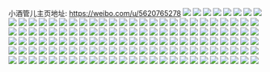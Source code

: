 小酒管儿主页地址: https://weibo.com/u/5620765278 
![](https://wx4.sinaimg.cn/mw2000/0068o9Ougy1h8woppz89oj336c1sc4qs.jpg) 
![](https://wx4.sinaimg.cn/mw2000/0068o9Ougy1h8wopkndutj336c20lkjn.jpg) 
![](https://wx4.sinaimg.cn/mw2000/0068o9Ougy1h8wopmz8y8j336c1scx6q.jpg) 
![](https://wx4.sinaimg.cn/mw2000/0068o9Ougy1h8wopr2g7hj32c02c0hdt.jpg) 
![](https://wx4.sinaimg.cn/mw2000/0068o9Ougy1h8woqr6vllj30u0140197.jpg) 
![](https://wx4.sinaimg.cn/mw2000/0068o9Ougy1h8wopsfindj32c02c01ky.jpg) 
![](https://wx4.sinaimg.cn/mw2000/0068o9Ougy1h8wouqvrlpj30r31c5an1.jpg) 
![](https://wx4.sinaimg.cn/mw2000/0068o9Ouly1h5gb6iacxgj33401r0npf.jpg) 
![](https://wx4.sinaimg.cn/mw2000/0068o9Ouly1h4g0zsddb4j334033yx6t.jpg) 
![](https://wx4.sinaimg.cn/mw2000/0068o9Ouly1h1ls6922wnj32c02c0e82.jpg) 
![](https://wx4.sinaimg.cn/mw2000/0068o9Ouly1h167y3refrj33342bke82.jpg) 
![](https://wx4.sinaimg.cn/mw2000/0068o9Ouly1h167y14ya5j33342bk7wi.jpg) 
![](https://wx4.sinaimg.cn/mw2000/0068o9Ougy1h0mii2qs2tj30u00u0jxr.jpg) 
![](https://wx4.sinaimg.cn/mw2000/0068o9Ouly1h0f4euz12jj32v625d1kz.jpg) 
![](https://wx4.sinaimg.cn/mw2000/0068o9Ouly1h0f4eyba2aj32qk21xqv6.jpg) 
![](https://wx4.sinaimg.cn/mw2000/0068o9Ouly1h0f4ewh8z4j32oz20qqv6.jpg) 
![](https://wx4.sinaimg.cn/mw2000/0068o9Ouly1h0f4f0c6c1j33402c0e83.jpg) 
![](https://wx4.sinaimg.cn/mw2000/0068o9Ouly1h0f4et7emqj32xp27ab2b.jpg) 
![](https://wx4.sinaimg.cn/mw2000/0068o9Ouly1h0f4f2t7w5j33402c0qv8.jpg) 
![](https://wx4.sinaimg.cn/mw2000/0068o9Ouly1gx85phdttpj30u0140dml.jpg) 
![](https://wx4.sinaimg.cn/mw2000/0068o9Ouly1gx22ls1z6qj30u03c0k7l.jpg) 
![](https://wx4.sinaimg.cn/mw2000/0068o9Ouly1gx22lqb485j30u04g0tuz.jpg) 
![](https://wx4.sinaimg.cn/mw2000/0068o9Ouly1gx22lzb0njj30u04g0e81.jpg) 
![](https://wx4.sinaimg.cn/mw2000/0068o9Ouly1gx22lud2toj30u03c0b13.jpg) 
![](https://wx4.sinaimg.cn/mw2000/0068o9Ouly1gwyxllofegj31400u013o.jpg) 
![](https://wx4.sinaimg.cn/mw2000/0068o9Ouly1gwyxllz5s8j30u0140tkx.jpg) 
![](https://wx4.sinaimg.cn/mw2000/0068o9Ouly1gwyxlme99ej30u01404b5.jpg) 
![](https://wx4.sinaimg.cn/mw2000/0068o9Ouly1gwyxllai48j31400u0k7f.jpg) 
![](https://wx4.sinaimg.cn/mw2000/0068o9Ouly1gv8ul05owwj61vi2i0kjn02.jpg) 
![](https://wx4.sinaimg.cn/mw2000/0068o9Ouly1gv8ukyq2ovj61o0190hdt02.jpg) 
![](https://wx4.sinaimg.cn/mw2000/0068o9Ouly1gv8ul1k89qj61vi2i0x6q02.jpg) 
![](https://wx4.sinaimg.cn/mw2000/0068o9Ouly1gsz46b1fixj30u01400xq.jpg) 
![](https://wx4.sinaimg.cn/mw2000/0068o9Ouly1gsz46bh5z2j30et0m8wfn.jpg) 
![](https://wx4.sinaimg.cn/mw2000/0068o9Ouly1gsz46eq2hdj30ku0rsjvp.jpg) 
![](https://wx4.sinaimg.cn/mw2000/0068o9Ouly1gsz46fbcokj30ku0rsq6c.jpg) 
![](https://wx4.sinaimg.cn/mw2000/0068o9Ouly1gsz46dvcb6j30u01gi10g.jpg) 
![](https://wx4.sinaimg.cn/mw2000/0068o9Ouly1gsz46cq66sj30u0140wli.jpg) 
![](https://wx4.sinaimg.cn/mw2000/0068o9Ouly1gsf83838ixj313z0u00wj.jpg) 
![](https://wx4.sinaimg.cn/mw2000/0068o9Ouly1gs1xb7d8yhj30u00u077r.jpg) 
![](https://wx4.sinaimg.cn/mw2000/0068o9Ouly1gs1xb932vej30u00u0n08.jpg) 
![](https://wx4.sinaimg.cn/mw2000/0068o9Ouly1gs1xb7xtdsj30u00u0djb.jpg) 
![](https://wx4.sinaimg.cn/mw2000/0068o9Ouly1gs1xb8hzl0j30u00u00vt.jpg) 
![](https://wx4.sinaimg.cn/mw2000/0068o9Ouly1gs0jhb1ks8j31400u0h6t.jpg) 
![](https://wx4.sinaimg.cn/mw2000/0068o9Ouly1gs0jh6qn63j32c02c0e84.jpg) 
![](https://wx4.sinaimg.cn/mw2000/0068o9Ouly1grz0p1ncxmj30u01o0483.jpg) 
![](https://wx4.sinaimg.cn/mw2000/0068o9Ouly1grz0p1xelqj30u01o0ajf.jpg) 
![](https://wx4.sinaimg.cn/mw2000/0068o9Ouly1gqspctv48nj32ip15rqv5.jpg) 
![](https://wx4.sinaimg.cn/mw2000/0068o9Ouly1gqspcuxqf7j32ip15rhdu.jpg) 
![](https://wx4.sinaimg.cn/mw2000/0068o9Ouly1gpag7lczppj30u01h979b.jpg) 
![](https://wx4.sinaimg.cn/mw2000/0068o9Ouly1gpag7hu4a9j30u0281k3w.jpg) 
![](https://wx4.sinaimg.cn/mw2000/0068o9Ouly1gpag7je3a3j30u0281wr5.jpg) 
![](https://wx4.sinaimg.cn/mw2000/0068o9Ouly1gpag7k5jtjj30u019077c.jpg) 
![](https://wx4.sinaimg.cn/mw2000/0068o9Ouly1gp9blibvppj30rs2t6tlg.jpg) 
![](https://wx4.sinaimg.cn/mw2000/0068o9Ouly1gnshi0w8fcj30u006kmyr.jpg) 
![](https://wx4.sinaimg.cn/mw2000/0068o9Ouly1gnrs8rkm8fj317w2iqwum.jpg) 
![](https://wx4.sinaimg.cn/mw2000/0068o9Ouly1gnolz9lhb3j30u008bwex.jpg) 
![](https://wx4.sinaimg.cn/mw2000/0068o9Ouly1gnolza71rjj30yu0u076q.jpg) 
![](https://wx4.sinaimg.cn/mw2000/0068o9Ouly1gnolzbhyfgj30u00w1q5w.jpg) 
![](https://wx4.sinaimg.cn/mw2000/0068o9Ouly1gnolzbwbkrj30u013dwfv.jpg) 
![](https://wx4.sinaimg.cn/mw2000/0068o9Ouly1gnolzamqq8j30u00bwwf7.jpg) 
![](https://wx4.sinaimg.cn/mw2000/0068o9Ouly1gnag75ckjnj319c2iq7wi.jpg) 
![](https://wx4.sinaimg.cn/mw2000/0068o9Ouly1gnag6ypyn6j319c2iq1ky.jpg) 
![](https://wx4.sinaimg.cn/mw2000/0068o9Ouly1gnag71de5uj30y02iqu0x.jpg) 
![](https://wx4.sinaimg.cn/mw2000/0068o9Ouly1gnag72bmrhj30y02iqqv5.jpg) 
![](https://wx4.sinaimg.cn/mw2000/0068o9Ouly1gnag70d77vj31w02iqnpe.jpg) 
![](https://wx4.sinaimg.cn/mw2000/0068o9Ouly1gndncel1pjj319c2iqb2a.jpg) 
![](https://wx4.sinaimg.cn/mw2000/0068o9Ouly1gnd5a8oncsj30u008lq5f.jpg) 
![](https://wx4.sinaimg.cn/mw2000/0068o9Ouly1gn4w2f7p5yj31812iqkjm.jpg) 
![](https://wx4.sinaimg.cn/mw2000/0068o9Ouly1gn4vx6xl4cj30wz2iqe82.jpg) 
![](https://wx4.sinaimg.cn/mw2000/0068o9Ouly1gn4vxd94x8j31u12iq4qs.jpg) 
![](https://wx4.sinaimg.cn/mw2000/0068o9Ouly1gn4vxjuoj6j31u12iq7wk.jpg) 
![](https://wx4.sinaimg.cn/mw2000/0068o9Ouly1gn4vxoqkyej30x12iqkjm.jpg) 
![](https://wx4.sinaimg.cn/mw2000/0068o9Ouly1gn4w2gmue8j31812iqu0y.jpg) 
![](https://wx4.sinaimg.cn/mw2000/0068o9Ouly1gmv8ar5wouj31kw11yx6p.jpg) 
![](https://wx4.sinaimg.cn/mw2000/0068o9Ouly1gmv8a05f3qj31kw11yqv5.jpg) 
![](https://wx4.sinaimg.cn/mw2000/0068o9Ouly1gmv8a0sgylj31kw11y4qq.jpg) 
![](https://wx4.sinaimg.cn/mw2000/0068o9Ouly1gmv8a6ve7qj31kw11y1ky.jpg) 
![](https://wx4.sinaimg.cn/mw2000/0068o9Ouly1gmv8a1gewaj31kw11ykjl.jpg) 
![](https://wx4.sinaimg.cn/mw2000/0068o9Ouly1gmv8a2khmzj31kw11yhdt.jpg) 
![](https://wx4.sinaimg.cn/mw2000/0068o9Ouly1gmv8a5gi85j31kw11yb29.jpg) 
![](https://wx4.sinaimg.cn/mw2000/0068o9Ouly1gmv8a7jiscj31kw11ykjl.jpg) 
![](https://wx4.sinaimg.cn/mw2000/0068o9Ouly1gmv8a4lbwkj31kw11yu0x.jpg) 
![](https://wx4.sinaimg.cn/mw2000/0068o9Ouly1gmv8cqruvcj31kw11yqv5.jpg) 
![](https://wx4.sinaimg.cn/mw2000/0068o9Ouly1gmv8a20jndj31kw11ye81.jpg) 
![](https://wx4.sinaimg.cn/mw2000/0068o9Ouly1gmu5c40k41j31900u00yl.jpg) 
![](https://wx4.sinaimg.cn/mw2000/0068o9Ouly1gkquvkru32j30u00u5wj7.jpg) 
![](https://wx4.sinaimg.cn/mw2000/0068o9Ouly1gk8zdqlnjrj30u018ztc1.jpg) 
![](https://wx4.sinaimg.cn/mw2000/0068o9Ouly1gk8zdlxpekj30u018zjuj.jpg) 
![](https://wx4.sinaimg.cn/mw2000/0068o9Ouly1gk8ze7zzicj30u018zdil.jpg) 
![](https://wx4.sinaimg.cn/mw2000/0068o9Ouly1gk8zdpm8d5j30u018z0vn.jpg) 
![](https://wx4.sinaimg.cn/mw2000/0068o9Ouly1gk8zdryjdyj30rs0rsjra.jpg) 
![](https://wx4.sinaimg.cn/mw2000/0068o9Ouly1gk8zdnyfn6j30u018zacr.jpg) 
![](https://wx4.sinaimg.cn/mw2000/0068o9Ouly1gk8zg2bva8j30u018zaco.jpg) 
![](https://wx4.sinaimg.cn/mw2000/0068o9Ouly1gk8zdn1nv5j30u018zjvf.jpg) 
![](https://wx4.sinaimg.cn/mw2000/0068o9Ouly1gk8zdrkbiuj30u018zwhc.jpg) 
![](https://wx4.sinaimg.cn/mw2000/0068o9Ouly1gk2maqbdwwj30u04ain6e.jpg) 
![](https://wx4.sinaimg.cn/mw2000/0068o9Ouly1gk2marizk1j30u01kjdpu.jpg) 
![](https://wx4.sinaimg.cn/mw2000/0068o9Ouly1gk2masdxe5j30u01d179a.jpg) 
![](https://wx4.sinaimg.cn/mw2000/0068o9Ouly1gk2mated7lj30u01u045e.jpg) 
![](https://wx4.sinaimg.cn/mw2000/0068o9Ouly1gjv14b4o7zj31400u0wi0.jpg) 
![](https://wx4.sinaimg.cn/mw2000/0068o9Ouly1gjs78qzlm0j32io1ogkjl.jpg) 
![](https://wx4.sinaimg.cn/mw2000/0068o9Ouly1gjbehnqxqnj30u00u0gqn.jpg) 
![](https://wx4.sinaimg.cn/mw2000/0068o9Ouly1ghwzajzpz0j31410u0k6f.jpg) 
![](https://wx4.sinaimg.cn/mw2000/0068o9Ouly1ghwzal3315j31400u0aq9.jpg) 
![](https://wx4.sinaimg.cn/mw2000/0068o9Ouly1ghwzam0z0hj31400u019s.jpg) 
![](https://wx4.sinaimg.cn/mw2000/0068o9Ouly1ghwzan5huhj31400u0aqz.jpg) 
![](https://wx4.sinaimg.cn/mw2000/0068o9Ouly1ghwzap5h8wj30u01404dq.jpg) 
![](https://wx4.sinaimg.cn/mw2000/0068o9Ouly1ghwzanyeorj30u0140141.jpg) 
![](https://wx4.sinaimg.cn/mw2000/0068o9Ouly1ghwzaq8jfzj30u01404eu.jpg) 
![](https://wx4.sinaimg.cn/mw2000/0068o9Ouly1ghwzdwpodsj30u01407l6.jpg) 
![](https://wx4.sinaimg.cn/mw2000/0068o9Ouly1ghwzari2kkj30u01404fe.jpg) 
![](https://wx4.sinaimg.cn/mw2000/0068o9Ouly1ghw7bk944hj31400u013l.jpg) 
![](https://wx4.sinaimg.cn/mw2000/0068o9Ouly1ghw7bjj73lj31400u0tns.jpg) 
![](https://wx4.sinaimg.cn/mw2000/0068o9Ouly1ghw7bl1bh9j30u0140wqn.jpg) 
![](https://wx4.sinaimg.cn/mw2000/0068o9Ouly1gfbtyqdh4ij30a208yaa5.jpg) 
![](https://wx4.sinaimg.cn/mw2000/0068o9Ouly1gfat23p4ufj31jk15oe82.jpg) 
![](https://wx4.sinaimg.cn/mw2000/0068o9Ouly1gf07huxmn1j310e1cke81.jpg) 
![](https://wx4.sinaimg.cn/mw2000/0068o9Ouly1gf07hvi6inj31eg11uhdt.jpg) 
![](https://wx4.sinaimg.cn/mw2000/0068o9Ouly1gf07hw1aekj30yy1ame81.jpg) 
![](https://wx4.sinaimg.cn/mw2000/0068o9Ouly1gf07hwv63dj30z01ao7wh.jpg) 
![](https://wx4.sinaimg.cn/mw2000/0068o9Ouly1gev552svsmj319o0po4qp.jpg) 
![](https://wx4.sinaimg.cn/mw2000/0068o9Ouly1gev552c9inj319o0po1kx.jpg) 
![](https://wx4.sinaimg.cn/mw2000/0068o9Ouly1gev5537khgj319o0pp4qp.jpg) 
![](https://wx4.sinaimg.cn/mw2000/0068o9Ouly1gcj2jrvbbyj32io1w01ky.jpg) 
![](https://wx4.sinaimg.cn/mw2000/0068o9Ouly1gcj2jr4aeaj32io1w04qq.jpg) 
![](https://wx4.sinaimg.cn/mw2000/0068o9Ouly3gc0prr95n3j30u00u077c.jpg) 
![](https://wx4.sinaimg.cn/mw2000/0068o9Ouly3gc0prrjmhuj30u00u0acx.jpg) 
![](https://wx4.sinaimg.cn/mw2000/0068o9Ouly3gc0prrrj3kj30u00u0q64.jpg) 
![](https://wx4.sinaimg.cn/mw2000/0068o9Ouly3gc0prrzyppj30u00u0adk.jpg) 
![](https://wx4.sinaimg.cn/mw2000/0068o9Ouly1gbz7x81rynj30u00u0x2l.jpg) 
![](https://wx4.sinaimg.cn/mw2000/0068o9Ouly1gaw8t4r9b4j30rs2fb4qp.jpg) 
![](https://wx4.sinaimg.cn/mw2000/0068o9Ouly1gaw8t46ycaj30rs332e81.jpg) 
![](https://wx4.sinaimg.cn/mw2000/0068o9Ouly1gaw8t37a22j30rs3v0b29.jpg) 
